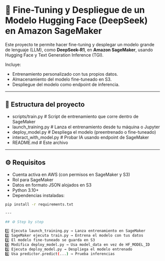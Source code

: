 # 🚀 Fine-Tuning y Despliegue de un Modelo Hugging Face (DeepSeek) en Amazon SageMaker

Este proyecto te permite hacer fine-tuning y desplegar un modelo grande de lenguaje (LLM), como **DeepSeek-R1**, en **Amazon SageMaker**, usando Hugging Face y Text Generation Inference (TGI).

Incluye:
- Entrenamiento personalizado con tus propios datos.
- Almacenamiento del modelo fine-tuneado en S3.
- Despliegue del modelo como endpoint de inferencia.

---

## 📁 Estructura del proyecto

- scripts/train.py # Script de entrenamiento que corre dentro de SageMaker
- launch_training.py # Lanza el entrenamiento desde tu máquina o Jupyter
- deploy_model.py # Despliega el modelo (preentrenado o fine-tuneado)
- interact_with_model.py # Probar IA usando endpoint de SageMaker
- README.md # Este archivo


---

## ⚙️ Requisitos

- Cuenta activa en AWS (con permisos en SageMaker y S3)
- Rol para SageMaker
- Datos en formato JSON alojados en S3
- Python 3.10+
- Dependencias instaladas:

```bash
pip install -r requirements.txt

---

## ⚙️ Step by step

1️⃣ Ejecuta launch_training.py → Lanza entrenamiento en SageMaker
2️⃣ SageMaker ejecuta train.py → Entrena el modelo con tus datos
3️⃣ El modelo fine-tuneado se guarda en S3
4️⃣ Modifica deploy_model.py → Usa model_data en vez de HF_MODEL_ID
5️⃣ Ejecuta deploy_model.py → Despliega el modelo entrenado
6️⃣ Usa predictor.predict(...) → Prueba inferencias
